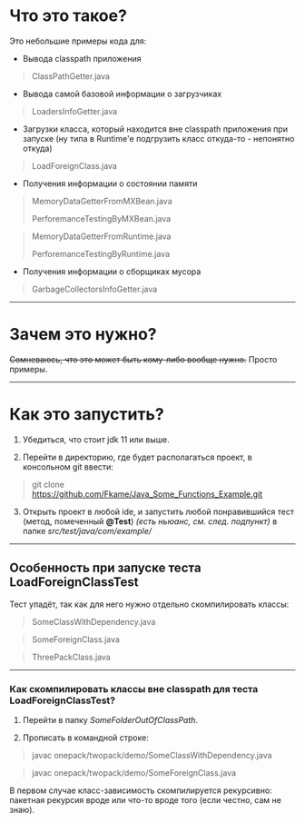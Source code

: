 # Что это такое?
Это небольшие примеры кода для:
- Вывода classpath приложения
> ClassPathGetter.java

- Вывода самой базовой информации о загрузчиках
> LoadersInfoGetter.java

- Загрузки класса, который находится вне classpath приложения при запуске (ну типа в Runtime'е подгрузить класс откуда-то - непонятно откуда)
> LoadForeignClass.java

- Получения информации о состоянии памяти
> MemoryDataGetterFromMXBean.java
>
> PerforemanceTestingByMXBean.java

> MemoryDataGetterFromRuntime.java
>
> PerforemanceTestingByRuntime.java

- Получения информации о сборщиках мусора
> GarbageCollectorsInfoGetter.java

- - -
# Зачем это нужно?
~~Сомневаюсь, что это может быть кому-либо вообще нужно.~~ Просто примеры.

- - -
# Как это запустить?
1. Убедиться, что стоит jdk 11 или выше.

2. Перейти в директорию, где будет располагаться проект, в  консольном git ввести:
> git clone https://github.com/Fkame/Java_Some_Functions_Example.git

3. Открыть проект в любой ide, и запустить любой понравившийся тест (метод, помеченный **@Test**) *(есть ньюанс, см. след. подпункт)* в папке *src/test/java/com/example/*

- - -
## Особенность при запуске теста LoadForeignClassTest
Тест упадёт, так как для него нужно отдельно скомпилировать классы:
> SomeClassWithDependency.java

>SomeForeignClass.java

> ThreePackClass.java

- - -
### Как скомпилировать классы вне classpath для теста LoadForeignClassTest? ###
1. Перейти в папку *SomeFolderOutOfClassPath*.

2. Прописать в командной строке:
> javac onepack/twopack/demo/SomeClassWithDependency.java

> javac onepack/twopack/demo/SomeForeignClass.java

В первом случае класс-зависимость скомпилируется рекурсивно: пакетная рекурсия вроде или что-то вроде того (если честно, сам не знаю).



